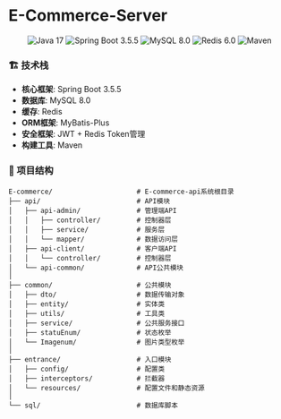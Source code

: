 # E-Commerce-Server

<p align="center">
  <img src="https://img.shields.io/badge/Java-17-orange?logo=java" alt="Java 17" />
  <img src="https://img.shields.io/badge/Spring%20Boot-3.5.5-brightgreen?logo=spring-boot" alt="Spring Boot 3.5.5" />
  <img src="https://img.shields.io/badge/MySQL-8.0-blue?logo=mysql" alt="MySQL 8.0" />
  <img src="https://img.shields.io/badge/Redis-6.0-red?logo=redis" alt="Redis 6.0" />
  <img src="https://img.shields.io/badge/Maven-3.6+-orange?logo=apache-maven" alt="Maven" />
</p>

### 🏗️ 技术栈

* **核心框架**: Spring Boot 3.5.5
* **数据库**: MySQL 8.0
* **缓存**: Redis
* **ORM框架**: MyBatis-Plus
* **安全框架**: JWT + Redis Token管理
* **构建工具**: Maven

### 📂 项目结构

```
E-commerce/                     # E-commerce-api系统根目录
├── api/                        # API模块
│   ├── api-admin/              # 管理端API
│   │   ├── controller/         # 控制器层
│   │   ├── service/            # 服务层
│   │   └── mapper/             # 数据访问层
│   ├── api-client/             # 客户端API
│   │   └── controller/         # 控制器层
│   └── api-common/             # API公共模块
│
├── common/                     # 公共模块
│   ├── dto/                    # 数据传输对象
│   ├── entity/                 # 实体类
│   ├── utils/                  # 工具类
│   ├── service/                # 公共服务接口
│   ├── statuEnum/              # 状态枚举
│   └── Imagenum/               # 图片类型枚举
│
├── entrance/                   # 入口模块
│   ├── config/                 # 配置类
│   ├── interceptors/           # 拦截器
│   └── resources/              # 配置文件和静态资源
│
└── sql/                        # 数据库脚本
```
